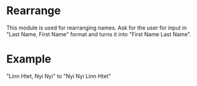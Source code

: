 Rearrange
=========

This module is used for rearranging names.
Ask for the user for input in "Last Name, First Name" format and turns it into "First Name Last Name".

# Example
"Linn Htet, Nyi Nyi" to "Nyi Nyi Linn Htet"